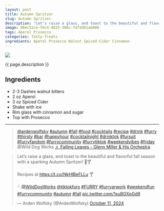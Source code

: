 ```yaml
---
layout: post
title: Autumn Spritzer
slug: Autumn Spritzer
description: "Let’s raise a glass, and toast to the beautiful and flavorful fall season with a sparking Autumn Spritzer! 🍂🍸"
image: 06ec52ce-f6c4-4025-308c-fd7dd81ab000
tags: Aperol Prosecco
categories: Tasty-Treats
ingredients: Aperol Prosecco Walnut Spiced-Cider Cinnamon
---
```

<div class="drink-image-post"><img src="{{ site.cdn }}{{ page.image }}/public"></div>

{{ page.description }}

## Ingredients
- 2-3 Dashes walnut bitters
- 2 oz Aperol
- 3 oz Spiced Cider 
- Shake with ice 
- Rim glass with cinnamon and sugar
- Top with Prosecco

<hr>

<div class="drink-media">
<blockquote class="tiktok-embed" cite="https://www.tiktok.com/@ardenwolfsky/video/7424650457160764703" data-video-id="7424650457160764703" style="max-width: 605px;min-width: 325px;" > <section> <a target="_blank" title="@ardenwolfsky" href="https://www.tiktok.com/@ardenwolfsky?refer=embed">@ardenwolfsky</a> <a title="autumn" target="_blank" href="https://www.tiktok.com/tag/autumn?refer=embed">#autumn</a> <a title="fall" target="_blank" href="https://www.tiktok.com/tag/fall?refer=embed">#fall</a> <a title="food" target="_blank" href="https://www.tiktok.com/tag/food?refer=embed">#food</a> <a title="cocktails" target="_blank" href="https://www.tiktok.com/tag/cocktails?refer=embed">#cocktails</a> <a title="recipe" target="_blank" href="https://www.tiktok.com/tag/recipe?refer=embed">#recipe</a> <a title="drink" target="_blank" href="https://www.tiktok.com/tag/drink?refer=embed">#drink</a> <a title="furry" target="_blank" href="https://www.tiktok.com/tag/furry?refer=embed">#furry</a> <a title="thirsty" target="_blank" href="https://www.tiktok.com/tag/thirsty?refer=embed">#thirsty</a> <a title="bar" target="_blank" href="https://www.tiktok.com/tag/bar?refer=embed">#bar</a> <a title="happyhour" target="_blank" href="https://www.tiktok.com/tag/happyhour?refer=embed">#happyhour</a> <a title="cocktailnight" target="_blank" href="https://www.tiktok.com/tag/cocktailnight?refer=embed">#cocktailnight</a> <a title="drinktok" target="_blank" href="https://www.tiktok.com/tag/drinktok?refer=embed">#drinktok</a> <a title="fursuit" target="_blank" href="https://www.tiktok.com/tag/fursuit?refer=embed">#fursuit</a> <a title="furryfandom" target="_blank" href="https://www.tiktok.com/tag/furryfandom?refer=embed">#furryfandom</a> <a title="furrycommunity" target="_blank" href="https://www.tiktok.com/tag/furrycommunity?refer=embed">#furrycommunity</a> <a title="furrytiktok" target="_blank" href="https://www.tiktok.com/tag/furrytiktok?refer=embed">#furrytiktok</a> <a title="weekendvibes" target="_blank" href="https://www.tiktok.com/tag/weekendvibes?refer=embed">#weekendvibes</a> <a title="friday" target="_blank" href="https://www.tiktok.com/tag/friday?refer=embed">#friday</a> @Wild Dog Works <a target="_blank" title="♬ Falling Leaves - Glenn Miller &#38; His Orchestra" href="https://www.tiktok.com/music/Falling-Leaves-6701998388579158017?refer=embed">♬ Falling Leaves - Glenn Miller &#38; His Orchestra</a> </section> </blockquote> <script async src="https://www.tiktok.com/embed.js"></script>

<blockquote class="twitter-tweet tw-align-center"><p lang="en" dir="ltr">Let’s raise a glass, and toast to the beautiful and flavorful fall season with a sparking Autumn Spritzer! 🍂🍸<br><br>Recipes at <a href="https://t.co/NkHIBeFLLu">https://t.co/NkHIBeFLLu</a> 🍸 <br><br>🪡<a href="https://twitter.com/WildDogWorks?ref_src=twsrc%5Etfw">@WildDogWorks</a> <a href="https://twitter.com/tiktokfurs?ref_src=twsrc%5Etfw">@tiktokfurs</a> <a href="https://twitter.com/hashtag/FURRY?src=hash&amp;ref_src=twsrc%5Etfw">#FURRY</a> <a href="https://twitter.com/hashtag/furryarwork?src=hash&amp;ref_src=twsrc%5Etfw">#furryarwork</a> <a href="https://twitter.com/hashtag/weekendfun?src=hash&amp;ref_src=twsrc%5Etfw">#weekendfun</a> <a href="https://twitter.com/hashtag/furrycommunity?src=hash&amp;ref_src=twsrc%5Etfw">#furrycommunity</a> <a href="https://twitter.com/hashtag/autumn?src=hash&amp;ref_src=twsrc%5Etfw">#autumn</a> <a href="https://twitter.com/hashtag/fall?src=hash&amp;ref_src=twsrc%5Etfw">#fall</a> <a href="https://t.co/1suBGXpGd9">pic.twitter.com/1suBGXpGd9</a></p>&mdash; Arden Wolfsky (@ArdenWolfsky) <a href="https://twitter.com/ArdenWolfsky/status/1844870433650131309?ref_src=twsrc%5Etfw">October 11, 2024</a></blockquote> <script async src="https://platform.twitter.com/widgets.js" charset="utf-8"></script>
</div>